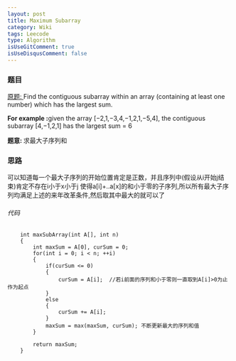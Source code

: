 ```yaml
---
layout: post
title: Maximum Subarray
category: Wiki
tags: Leecode
type: Algorithm
isUseGitComment: true
isUseDisqusComment: false
---
```


### 题目
[原题: ](//oj.leetcode.com/problems/maximum-subarray/)Find the contiguous subarray within an array (containing at least one number) which has the largest sum.

<b>For example :</b>given the array [−2,1,−3,4,−1,2,1,−5,4],
the contiguous subarray [4,−1,2,1] has the largest sum = 6

<b>题意: </b>求最大子序列和

### 思路
可以知道每一个最大子序列的开始位置肯定是正数，并且序列中(假设从i开始j结束)肯定不存在i小于x小于j
使得a[i]+..a[x]的和小于零的子序列,所以所有最大子序列均满足上述的来年改革条件,然后取其中最大的就可以了

###### 代码

		int maxSubArray(int A[], int n) 
	    {
	        int maxSum = A[0], curSum = 0;
	        for(int i = 0; i < n; ++i)
	        {
	            if(curSum <= 0)
	            {
	                curSum = A[i];  //若i前面的序列和小于零则一直取到A[i]>0为止作为起点
	            }
	            else
	            {
	                curSum += A[i]; 
	            }
	            maxSum = max(maxSum, curSum); 不断更新最大的序列和值
	        }
	        
	        return maxSum;
	    }


